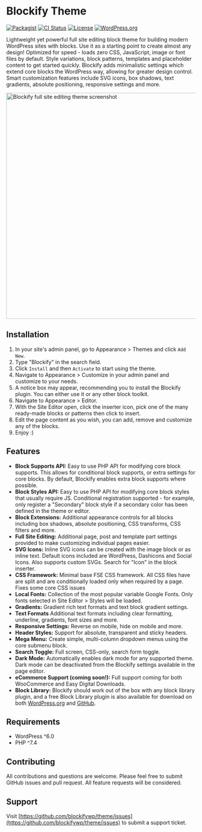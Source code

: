 # Blockify Theme

[![Packagist](https://img.shields.io/packagist/v/blockify/theme.svg?color=239922&style=popout)](https://packagist.org/packages/blockify/theme)
[![CI Status](https://github.com/blockifywp/theme/actions/workflows/integrate.yml/badge.svg)](https://github.com/blockifywp/theme/actions)
[![License](https://img.shields.io/badge/License-GPLv2-blue.svg)](https://github.com/blockifywp/theme/blob/main/LICENSE)
[![WordPress.org](https://img.shields.io/wordpress/theme/installs/blockify?label=WordPress.org)](https://img.shields.io/wordpress/theme/installs/blockify?label=WordPress.org)

Lightweight yet powerful full site editing block theme for building modern WordPress sites with blocks. Use it as a starting point to create almost any design! Optimized for speed - loads zero CSS, JavaScript, image or font files by default. Style variations, block patterns, templates and placeholder content to get started quickly. Blockify adds minimalistic settings which extend core blocks the WordPress way, allowing for greater design control. Smart customization features include SVG icons, box shadows, text gradients, absolute positioning, responsive settings and more.

<img width="600" alt="Blockify full site editing theme screenshot" src="https://user-images.githubusercontent.com/24793388/191764447-00fd54f3-7eae-417a-93fe-4e12a688300f.png">

## Installation

1. In your site's admin panel, go to Appearance > Themes and click `Add New`.
2. Type "Blockify" in the search field.
3. Click `Install` and then `Activate` to start using the theme.
4. Navigate to Appearance > Customize in your admin panel and customize to your needs.
5. A notice box may appear, recommending you to install the Blockify plugin. You can either use it or any other block toolkit.
4. Navigate to Appearance > Editor.
7. With the Site Editor open, click the inserter icon, pick one of the many ready-made blocks or patterns then click to insert.
8. Edit the page content as you wish, you can add, remove and customize any of the blocks.
9. Enjoy :)

## Features

- **Block Supports API:** Easy to use PHP API for modifying core block supports. This allows for conditional block supports, or extra settings for core blocks. By default, Blockify enables extra block supports where possible.
- **Block Styles API:** Easy to use PHP API for modifying core block styles that usually require JS. Conditional registration supported - for example, only register a "Secondary" block style if a secondary color has been defined in the theme or editor.
- **Block Extensions:** Additional appearance controls for all blocks including box shadows, absolute positioning, CSS transforms, CSS filters and more.
- **Full Site Editing:** Additional page, post and template part settings provided to make customizing individual pages easier.
- **SVG Icons:** Inline SVG icons can be created with the image block or as inline text. Default icons included are WordPress, Dashicons and Social Icons. Also supports custom SVGs. Search for "Icon" in the block inserter.
- **CSS Framework:** Minimal base FSE CSS framework. All CSS files have are split and are conditionally loaded only when required by a page. Fixes some core CSS issues
- **Local Fonts:** Collection of the most popular variable Google Fonts. Only fonts selected in Site Editor > Styles will be loaded. 
- **Gradients:** Gradient rich text formats and text block gradient settings.
- **Text Formats** Additional text formats including clear formatting, underline, gradients, font sizes and more.
- **Responsive Settings:** Reverse on mobile, hide on mobile and more.
- **Header Styles:** Support for absolute, transparent and sticky headers.
- **Mega Menu:** Create simple, multi-column dropdown menus using the core submenu block.
- **Search Toggle:** Full screen, CSS-only, search form toggle.
- **Dark Mode:** Automatically enables dark mode for any supported theme. Dark mode can be deactivated from the Blockify settings available in the page editor.
- **eCommerce Support (coming soon!):** Full support coming for both WooCommerce and Easy Digital Downloads.
- **Block Library:** Blockify should work out of the box with any block library plugin, and a free Block Library plugin is also available for download on both [WordPress.org](https://wordpress.org/plugins/blockify) and [GitHub](https://github.com/blockifywp/plugin).

## Requirements

- WordPress ^6.0
- PHP ^7.4

## Contributing

All contributions and questions are welcome. Please feel free to submit GitHub issues and pull request. All feature requests will be considered.

## Support

Visit [https://github.com/blockifywp/theme/issues](https://github.com/blockifywp/theme/issues) to submit a support ticket.
